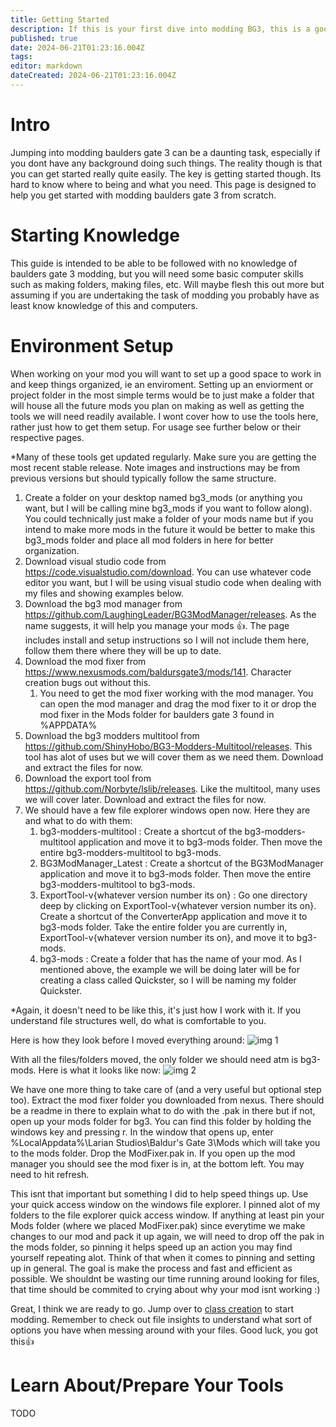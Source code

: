 ```yaml
---
title: Getting Started
description: If this is your first dive into modding BG3, this is a good place to start!
published: true
date: 2024-06-21T01:23:16.004Z
tags: 
editor: markdown
dateCreated: 2024-06-21T01:23:16.004Z
---
```


# Intro

Jumping into modding baulders gate 3 can be a daunting task, especially if you dont have any background doing such things. The reality though is that you can get started really quite easily. The key is getting started though. Its hard to know where to being and what you need. This page is designed to help you get started with modding baulders gate 3 from scratch.

# Starting Knowledge
This guide is intended to be able to be followed with no knowledge of baulders gate 3 modding, but you will need some basic computer skills such as making folders, making files, etc. Will maybe flesh this out more but assuming if you are undertaking the task of modding you probably have as least know knowledge of this and computers.

# Environment Setup
When working on your mod you will want to set up a good space to work in and keep things organized, ie an enviroment. Setting up an enviorment or project folder in the most simple terms would be to just make a folder that will house all the future mods you plan on making as well as getting the tools we will need readily available. I wont cover how to use the tools here, rather just how to get them setup. For usage see further below or their respective pages.

*Many of these tools get updated regularly. Make sure you are getting the most recent stable release. Note images and instructions may be from previous versions but should typically follow the same structure.

1. Create a folder on your desktop named bg3_mods (or anything you want, but I will be calling mine bg3_mods if you want to follow along). You could technically just make a folder of your mods name but if you intend to make more mods in the future it would be better to make this bg3_mods folder and place all mod folders in here for better organization.
2. Download visual studio code from https://code.visualstudio.com/download. You can use whatever code editor you want, but I will be using visual studio code when dealing with my files and showing examples below.
3. Download the bg3 mod manager from https://github.com/LaughingLeader/BG3ModManager/releases. As the name suggests, it will help you manage your mods 👍. The page includes install and setup instructions so I will not include them here, follow them there where they will be up to date.
4. Download the mod fixer from https://www.nexusmods.com/baldursgate3/mods/141. Character creation bugs out without this.
   1. You need to get the mod fixer working with the mod manager. You can open the mod manager and drag the mod fixer to it or drop the mod fixer in the Mods folder for baulders gate 3 found in %APPDATA%
5. Download the bg3 modders multitool from https://github.com/ShinyHobo/BG3-Modders-Multitool/releases. This tool has alot of uses but we will cover them as we need them. Download and extract the files for now.
6. Download the export tool from https://github.com/Norbyte/lslib/releases. Like the multitool, many uses we will cover later. Download and extract the files for now.
7. We should have a few file explorer windows open now. Here they are and what to do with them:
   1. bg3-modders-multitool : Create a shortcut of the bg3-modders-multitool application and move it to bg3-mods folder. Then move the entire bg3-modders-multitool to bg3-mods.
   2. BG3ModManager_Latest : Create a shortcut of the BG3ModManager application and move it to bg3-mods folder. Then move the entire bg3-modders-multitool to bg3-mods.
   3. ExportTool-v{whatever version number its on} : Go one directory deep by clicking on ExportTool-v{whatever version number its on}. Create a shortcut of the ConverterApp application and move it to bg3-mods folder. Take the entire folder you are currently in, ExportTool-v{whatever version number its on}, and move it to bg3-mods.
   4. bg3-mods : Create a folder that has the name of your mod. As I mentioned above, the example we will be doing later will be for creating a class called Quickster, so I will be naming my folder Quickster.

*Again, it doesn't need to be like this, it's just how I work with it. If you understand file structures well, do what is comfortable to you.

Here is how they look before I moved everything around:
![img 1](https://github.com/ghostboats/bg3_modders_guide/assets/106226990/6c8a580d-455a-4013-b6c2-e9c58ec55578)

With all the files/folders moved, the only folder we should need atm is bg3-mods. Here is what it looks like now:
![img 2](https://github.com/ghostboats/bg3_modders_guide/assets/106226990/0c6119b4-2f0a-4b3b-a9e5-85ec7c9fd9b1)

We have one more thing to take care of (and a very useful but optional step too). Extract the mod fixer folder you downloaded from nexus. There should be a readme in there to explain what to do with the .pak in there but if not, open up your mods folder for bg3. You can find this folder by holding the windows key and pressing r. In the window that opens up, enter %LocalAppdata%\Larian Studios\Baldur's Gate 3\Mods which will take you to the mods folder. Drop the ModFixer.pak in. If you open up the mod manager you should see the mod fixer is in, at the bottom left. You may need to hit refresh.

This isnt that important but something I did to help speed things up. Use your quick access window on the windows file explorer. I pinned alot of my folders to the file explorer quick access window. If anything at least pin your Mods folder (where we placed ModFixer.pak) since everytime we make changes to our mod and pack it up again, we will need to drop off the pak in the mods folder, so pinning it helps speed up an action you may find yourself repeating alot. Think of that when it comes to pinning and setting up in general. The goal is make the process and fast and efficient as possible. We shouldnt be wasting our time running around looking for files, that time should be commited to crying about why your mod isnt working :)

Great, I think we are ready to go. Jump over to [class creation](https://github.com/ghostboats/bg3_modders_guide/wiki/Class-Creation) to start modding. Remember to check out file insights to understand what sort of options you have when messing around with your files. Good luck, you got this👍 

# Learn About/Prepare Your Tools
TODO